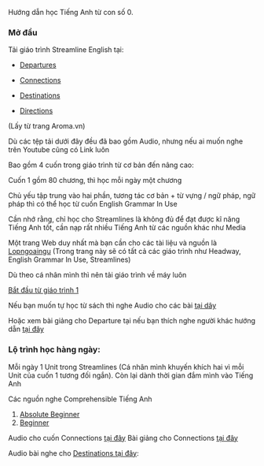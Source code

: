 Hướng dẫn học Tiếng Anh từ con số 0.
 

### Mở đầu

Tải giáo trình Streamline English tại:

- [Departures](http://www.mediafire.com/file/f07ana7t24d90h1/1st_Steamline+english+Departures.zip)

- [Connections](http://www.mediafire.com/file/qwwpbdc9ibi36av/2st_Steamline+english+Connections.zip)

- [Destinations](http://www.mediafire.com/file/s10dpa5eggddc14/3rd_Steamline+english+Destinations.zip)

- [Directions](http://www.mediafire.com/file/wdu97gw7bc1bu33/4th_Steamline+english+Directions.zip)

(Lấy từ trang Aroma.vn)
 

Dù các tệp tải dưới đây đều đã bao gồm Audio, nhưng nếu ai muốn nghe trên Youtube cũng có Link luôn

Bao gồm 4 cuốn trong giáo trình từ cơ bản đến nâng cao:

Cuốn 1 gồm 80 chương, thì học mỗi ngày một chương


Chủ yếu tập trung vào hai phần, tương tác cơ bản + từ vựng / ngữ pháp, ngữ pháp thì có thể học từ cuốn English Grammar In Use

Cần nhớ rằng, chỉ học cho Streamlines là không đủ để đạt được kĩ năng Tiếng Anh tốt, cần nạp rất nhiều Tiếng Anh từ các nguồn khác như Media

Một trang Web duy nhất mà bạn cần cho các tài liệu và nguồn là [Lopngoaingu](http://lopngoaingu.com/) (Trong trang này sẽ có tất cả các giáo trình như Headway, English Grammar In Use, Streamlines)

Dù theo cá nhân mình thì nên tải giáo trình về máy luôn

[Bắt đầu từ giáo trình 1](http://lopngoaingu.com/listening/streamline-english/Departure/index.php?id=1) 

Nếu bạn muốn tự học từ sách thì nghe Audio cho các bài [tại dây](https://www.youtube.com/playlist?list=PL1E4A30693094D8AD) 

Hoặc xem bài giảng cho Departure tại nếu bạn thích nghe người khác hướng dẫn [tại đây](https://www.youtube.com/playlist?list=PLYL60jUJ0pUQvPw7DBp2KhP7PVy4MC0vL) 

### Lộ trình học hàng ngày:

Mỗi ngày 1 Unit trong Streamlines (Cá nhân mình khuyến khích hai vì mỗi Unit của cuốn 1 tương đối ngắn). Còn lại dành thời gian đắm mình vào Tiếng Anh


Các nguồn nghe Comprehensible Tiếng Anh 

1. [Absolute Beginner](https://www.youtube.com/playlist?list=PLqE81DRO-TpEWRe-O9HuuATMxRuF6qrVx)
2. [Beginner](https://www.youtube.com/playlist?list=PLqE81DRO-TpEdaIQaWdMgDjNHihgC56nl)

Audio cho cuốn Connections [tại đây](https://www.youtube.com/playlist?list=PLC6055FEEE8C855BA) 
Bài giảng cho Connections [tại đây](https://www.youtube.com/playlist?list=PLYL60jUJ0pURbiTEan4E8qJVelUREfJEe) 


Audio bài nghe cho [Destinations tại đây](https://www.youtube.com/playlist?list=PLF26D0BB50072C4B5): 